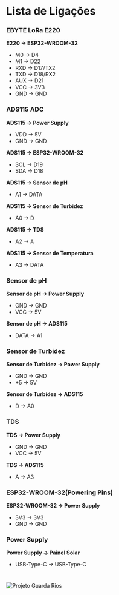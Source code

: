 # Lista de Ligações

### EBYTE LoRa E220

**E220 -> ESP32-WROOM-32**

* M0 -> D4
* M1 -> D22
* RXD -> D17/TX2
* TXD -> D18/RX2
* AUX -> D21
* VCC -> 3V3
* GND -> GND

### ADS115 ADC

**ADS115 -> Power Supply**

* VDD -> 5V
* GND -> GND

**ADS115 -> ESP32-WROOM-32**

* SCL -> D19
* SDA -> D18

**ADS115 -> Sensor de pH**

* A1 -> DATA

**ADS115 -> Sensor de Turbidez**

* A0 -> D

**ADS115 -> TDS**

* A2 -> A

**ADS115 -> Sensor de Temperatura**

* A3 -> DATA

### Sensor de pH

**Sensor de pH -> Power Supply**

* GND -> GND
* VCC -> 5V

**Sensor de pH -> ADS115**

* DATA -> A1

### Sensor de Turbidez

**Sensor de Turbidez -> Power Supply**

* GND -> GND
* +5 -> 5V

**Sensor de Turbidez -> ADS115**

* D -> A0

### TDS

**TDS -> Power Supply**

* GND -> GND
* VCC -> 5V

**TDS -> ADS115**

* A -> A3

### ESP32-WROOM-32(Powering Pins)

**ESP32-WROOM-32 -> Power Supply**

* 3V3 -> 3V3
* GND -> GND

### Power Supply

**Power Supply -> Painel Solar**

* USB-Type-C -> USB-Type-C

#

![Projeto Guarda Rios](https://guarda-rios.pt/wp-content/uploads/2024/04/guarda_rios-removebg-preview-10.png)
